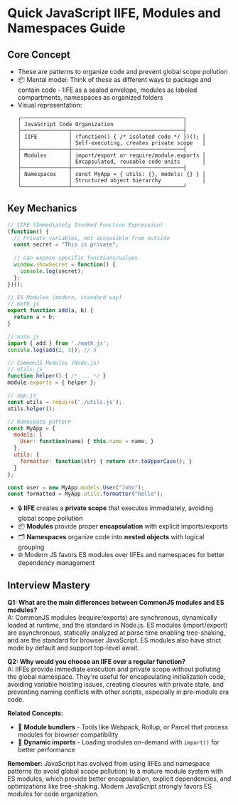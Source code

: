 # Quick JavaScript IIFE, Modules and Namespaces Guide

## Core Concept
- These are patterns to organize code and prevent global scope pollution
- 📦 Mental model: Think of these as different ways to package and contain code - IIFE as a sealed envelope, modules as labeled compartments, namespaces as organized folders
- Visual representation:
  ```
  ┌───────────────────────────────────────────────────┐
  │ JavaScript Code Organization                      │
  ├───────────────┬───────────────────────────────────┤
  │ IIFE          │ (function() { /* isolated code */ })(); │
  │               │ Self-executing, creates private scope   │
  ├───────────────┼───────────────────────────────────┤
  │ Modules       │ import/export or require/module.exports │
  │               │ Encapsulated, reusable code units       │
  ├───────────────┼───────────────────────────────────┤
  │ Namespaces    │ const MyApp = { utils: {}, models: {} } │
  │               │ Structured object hierarchy             │
  └───────────────┴───────────────────────────────────┘
  ```

## Key Mechanics
```javascript
// IIFE (Immediately Invoked Function Expression)
(function() {
  // Private variables, not accessible from outside
  const secret = "This is private";
  
  // Can expose specific functions/values
  window.showSecret = function() {
    console.log(secret);
  };
})();

// ES Modules (modern, standard way)
// math.js
export function add(a, b) {
  return a + b;
}

// main.js
import { add } from './math.js';
console.log(add(2, 3)); // 5

// CommonJS Modules (Node.js)
// utils.js
function helper() { /* ... */ }
module.exports = { helper };

// app.js
const utils = require('./utils.js');
utils.helper();

// Namespace pattern
const MyApp = {
  models: {
    User: function(name) { this.name = name; }
  },
  utils: {
    formatter: function(str) { return str.toUpperCase(); }
  }
};

const user = new MyApp.models.User("John");
const formatted = MyApp.utils.formatter("hello");
```

- 🔒 **IIFE** creates a **private scope** that executes immediately, avoiding global scope pollution
- 📦 **Modules** provide proper **encapsulation** with explicit imports/exports
- 🗂️ **Namespaces** organize code into **nested objects** with logical grouping
- 🌐 Modern JS favors ES modules over IIFEs and namespaces for better dependency management

## Interview Mastery
**Q1: What are the main differences between CommonJS modules and ES modules?**  
A: CommonJS modules (require/exports) are synchronous, dynamically loaded at runtime, and the standard in Node.js. ES modules (import/export) are asynchronous, statically analyzed at parse time enabling tree-shaking, and are the standard for browser JavaScript. ES modules also have strict mode by default and support top-level await.

**Q2: Why would you choose an IIFE over a regular function?**  
A: IIFEs provide immediate execution and private scope without polluting the global namespace. They're useful for encapsulating initialization code, avoiding variable hoisting issues, creating closures with private state, and preventing naming conflicts with other scripts, especially in pre-module era code.

**Related Concepts:**
- 🧩 **Module bundlers** - Tools like Webpack, Rollup, or Parcel that process modules for browser compatibility
- 🔄 **Dynamic imports** - Loading modules on-demand with `import()` for better performance

**Remember:** JavaScript has evolved from using IIFEs and namespace patterns (to avoid global scope pollution) to a mature module system with ES modules, which provide better encapsulation, explicit dependencies, and optimizations like tree-shaking. Modern JavaScript strongly favors ES modules for code organization.
